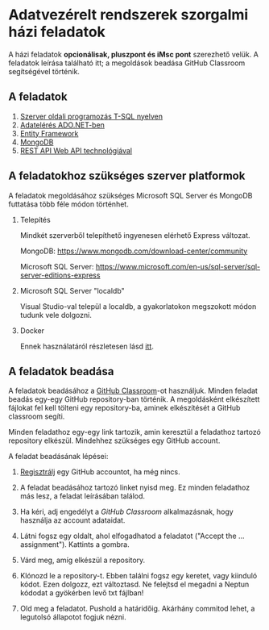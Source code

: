 # Adatvezérelt rendszerek szorgalmi házi feladatok

A házi feladatok **opcionálisak, pluszpont és iMsc pont** szerezhető velük. A feladatok leírása található itt; a megoldások beadása GitHub Classroom segítségével történik.

## A feladatok

1. [Szerver oldali programozás T-SQL nyelven](Feladat-TSQL.md)
1. [Adatelérés ADO.NET-ben](Feladat-ADONET.md)
1. [Entity Framework](Feladat-EF.md)
1. [MongoDB](Feladat-MongoDB.md)
1. [REST API Web API technológiával](Feladat-WebAPI.md)

## A feladatokhoz szükséges szerver platformok

A feladatok megoldásához szükséges Microsoft SQL Server és MongoDB futtatása több féle módon történhet.

1. Telepítés

   Mindkét szerverből telepíthető ingyenesen elérhető Express változat.

   MongoDB: <https://www.mongodb.com/download-center/community>

   Microsoft SQL Server: <https://www.microsoft.com/en-us/sql-server/sql-server-editions-express>

1. Microsoft SQL Server "localdb"

   Visual Studio-val települ a localdb, a gyakorlatokon megszokott módon tudunk vele dolgozni.

1. Docker

   Ennek használatáról részletesen lásd [itt](./Docker-hasznalat.md).

## A feladatok beadása

A feladatok beadásához a [GitHub Classroom](https://classroom.github.com)-ot használjuk. Minden feladat beadás egy-egy GitHub repository-ban történik. A megoldásként elkészített fájlokat fel kell tölteni egy repository-ba, aminek elkészítését a GitHub classroom segíti.

Minden feladathoz egy-egy link tartozik, amin keresztül a feladathoz tartozó repository elkészül. Mindehhez szükséges egy GitHub account.

A feladat beadásának lépései:

1. [Regisztrálj](https://github.com/join/customize) egy GitHub accountot, ha még nincs.

1. A feladat beadásához tartozó linket nyisd meg. Ez minden feladathoz más lesz, a feladat leírásában találod.

1. Ha kéri, adj engedélyt a _GitHub Classroom_ alkalmazásnak, hogy használja az account adataidat.

1. Látni fogsz egy oldalt, ahol elfogadhatod a feladatot ("Accept the ... assignment"). Kattints a gombra.

1. Várd meg, amíg elkészül a repository.

1. Klónozd le a repository-t. Ebben találni fogsz egy keretet, vagy kiinduló kódot. Ezen dolgozz, ezt változtasd. Ne felejtsd el megadni a Neptun kódodat a gyökérben levő txt fájlban!

1. Old meg a feladatot. Pushold a határidőig. Akárhány commitod lehet, a legutolsó állapotot fogjuk nézni.
